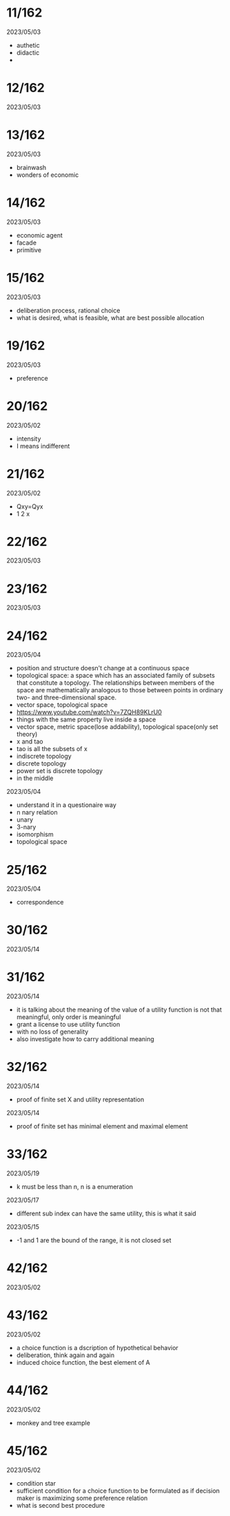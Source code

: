 # 11/162

2023/05/03

- authetic
- didactic
- 

# 12/162

2023/05/03

# 13/162

2023/05/03

- brainwash
- wonders of economic

# 14/162

2023/05/03

- economic agent
- facade
- primitive

# 15/162

2023/05/03

- deliberation process, rational choice
- what is desired, what is feasible, what are best possible allocation

# 19/162

2023/05/03

- preference

# 20/162

2023/05/02

- intensity
- I means indifferent

# 21/162

2023/05/02

- Qxy=Qyx
- 1 2 x

# 22/162

2023/05/03

# 23/162

2023/05/03

# 24/162

2023/05/04

- position and structure doesn't change at a continuous space
- topological space: a space which has an associated family of subsets that constitute a topology. The relationships between members of the space are mathematically analogous to those between points in ordinary two- and three-dimensional space.
- vector space, topological space
- https://www.youtube.com/watch?v=7ZQH89KLrU0
- things with the same property live inside a space
- vector space, metric space(lose addability), topological space(only set theory)
- x and tao
- tao is all the subsets of x
- indiscrete topology
- discrete topology
- power set is discrete topology
- in the middle

2023/05/04

- understand it in a questionaire way
- n nary relation
- unary
- 3-nary
- isomorphism
- topological space

# 25/162

2023/05/04

- correspondence

# 30/162

2023/05/14

# 31/162

2023/05/14

- it is talking about the meaning of the value of a utility function is not that meaningful, only order is meaningful
- grant a license to use utility function
- with no loss of generality
- also investigate how to carry additional meaning

# 32/162

2023/05/14

- proof of finite set X and utility representation

2023/05/14

- proof of finite set has minimal element and maximal element

# 33/162

2023/05/19

- k must be less than n, n is a enumeration

2023/05/17

- different sub index can have the same utility, this is what it said

2023/05/15

- -1 and 1 are the bound of the range, it is not closed set

# 42/162

2023/05/02

# 43/162

2023/05/02

- a choice function is a dscription of hypothetical behavior
- deliberation, think again and again
- induced choice function, the best element of A

# 44/162

2023/05/02

- monkey and tree example

# 45/162

2023/05/02

- condition star
- sufficient condition for a choice function to be formulated as if decision maker is maximizing some preference relation
- what is second best procedure
